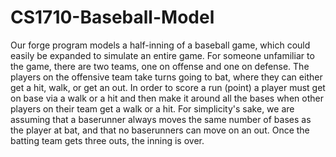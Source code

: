 # CS1710-Baseball-Model

Our forge program models a half-inning of a baseball game, which could easily be expanded to simulate an entire game.  For someone unfamiliar to the game, there are two teams, one on offense and one on defense.  The players on the offensive team take turns going to bat, where they can  either get a hit, walk, or get an out.  In order to score a run (point) a player must get on base via a walk or a hit and then make it around all the bases when other players on their team get a walk or a hit.  For simplicity's sake, we are assuming that a baserunner always moves the same number of bases as the player at bat, and that no baserunners can move on an out.  Once the batting team gets three outs, the inning is over.